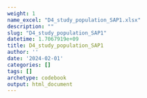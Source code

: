 ```yaml
---
weight: 1
name_excel: "D4_study_population_SAP1.xlsx"
description: ""
slug: "D4_study_population_SAP1"
datetime: 1.7067919e+09
title: D4_study_population_SAP1
author: ''
date: '2024-02-01'
categories: []
tags: []
archetype: codebook
output: html_document
---
```


<div class="tabcontent"></div>
